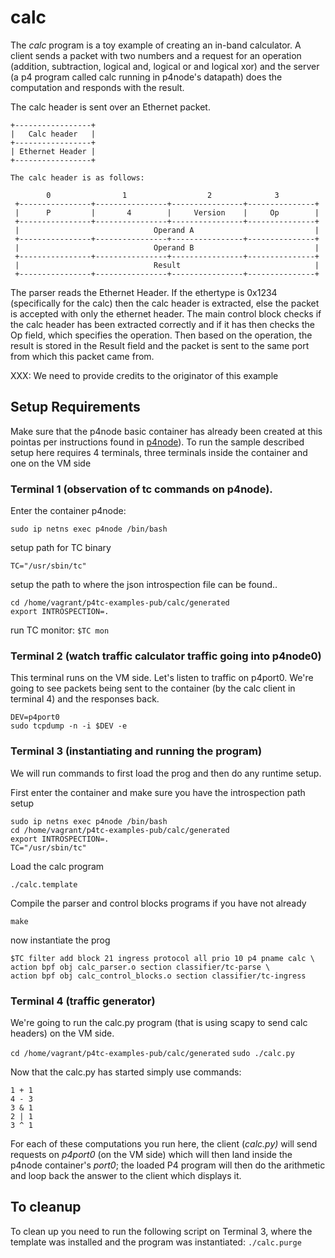 # calc

The *calc* program is a toy example of creating an in-band calculator. A client sends  a packet with two numbers and a request for an operation (addition, subtraction, logical and, logical or and logical xor) and the server (a p4 program called calc running in p4node's datapath) does the computation and responds with the result.

The calc header is sent over an Ethernet packet.

```
+-----------------+
|   Calc header   |
+-----------------+
| Ethernet Header |
+-----------------+

The calc header is as follows:

        0                1                  2              3
 +----------------+----------------+----------------+---------------+
 |      P         |       4        |     Version    |     Op        |
 +----------------+----------------+----------------+---------------+
 |                              Operand A                           |
 +----------------+----------------+----------------+---------------+
 |                              Operand B                           |
 +----------------+----------------+----------------+---------------+
 |                              Result                              |
 +----------------+----------------+----------------+---------------+
```

The parser reads the Ethernet Header. If the ethertype is 0x1234 (specifically for the calc) then the calc header is extracted, else the packet is accepted with only the ethernet header. The main control block checks if the calc header has been extracted correctly and if it has then checks the Op field, which specifies the operation. Then based on the operation, the result is stored in the Result field and the packet is sent to the same port from which this packet came from.

XXX: We need to provide credits to the originator of this example

## Setup Requirements

Make sure that the p4node basic container has already been created at this pointas per instructions found in [p4node](https://github.com/p4tc-dev/p4tc-examples-pub.git)). To run the sample described setup here requires 4 terminals, three terminals inside the container and one on the VM side

### Terminal 1 (observation of tc commands on p4node).

Enter the container p4node:

`sudo ip netns exec p4node /bin/bash`

setup path for TC binary

`TC="/usr/sbin/tc"`

setup the path to where the json introspection file can be found..
```
cd /home/vagrant/p4tc-examples-pub/calc/generated
export INTROSPECTION=.
```
run TC monitor:
`$TC mon`

### Terminal 2 (watch traffic calculator traffic going into p4node0)

This terminal runs on the VM side.
Let's listen to traffic on p4port0. We're going to see packets being sent to the container (by the calc client in terminal 4) and the responses back.

```
DEV=p4port0
sudo tcpdump -n -i $DEV -e
```

### Terminal 3 (instantiating and running the program)

We will run commands to first load the prog and then do any runtime setup.

First enter the container and make sure you have the introspection path setup

```
sudo ip netns exec p4node /bin/bash
cd /home/vagrant/p4tc-examples-pub/calc/generated
export INTROSPECTION=.
TC="/usr/sbin/tc"
```

Load the calc program

`./calc.template`


Compile the parser and control blocks programs if you have not already

`make`

now instantiate the prog

```
$TC filter add block 21 ingress protocol all prio 10 p4 pname calc \
action bpf obj calc_parser.o section classifier/tc-parse \
action bpf obj calc_control_blocks.o section classifier/tc-ingress
```

### Terminal 4 (traffic generator)

We're going to run the calc.py program (that is using scapy to send calc headers) on the VM side.

`cd /home/vagrant/p4tc-examples-pub/calc/generated`
`sudo ./calc.py`

Now that the calc.py has started simply use commands:
```
1 + 1
4 - 3
3 & 1
2 | 1
3 ^ 1
```

For each of these computations you run here, the client (*calc.py)* will send requests on *p4port0* (on the VM side) which will then land inside the p4node container's *port0*; the loaded P4 program will then do the arithmetic and loop back the answer to the client which displays it.

To cleanup
----------
To clean up you need to run the following script on Terminal 3, where the template was installed and the program was instantiated:
`./calc.purge`
